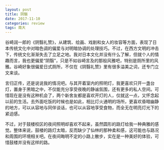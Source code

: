 ```yaml
---
layout: post
title: 阴翳
date: 2017-11-10
categories: review
tags: 南大
---
```


谷崎润一郎的《阴翳礼赞》，从建筑、绘画、戏剧和女人的妆容等方面，表现了日本传统文化中对暗色调的偏爱与对明暗协调的处理技巧。不过，在西方文明的冲击下，传统文化渐渐失去了立足之地。我对日本文化并没有什么了解，但就个人的情趣而言，我也更偏爱“阴翳”，只是不如谷崎言及的那般风雅吧，特别是厕所里的风雅。谷崎好象很偏爱日式厕所，不仅在《阴翳礼赞》里有很多溢美之词，还专门立文来谈。

言归正传，还是说说我的情况吧。与其开着室内的照明灯，我更喜欢只开一盏台灯，置身于黑暗之中，不仅能充分享受夜晚的静谧氛围，还有更多的私人空间。可惜现在是没有这种机会了，两个新舍友都是喜欢开灯的人，仅就这一点，又怀念起以前的生活。去外面吃饭的时候也是如此，相比灯火通明的场所，更喜欢昏暗幽静的地方，可以从容地与同伴谈话，也可以从容地享受食物，而全无在明亮灯光下的紧迫感。

不过，对于鼓楼校区的夜间照明却喜欢不起来，虽然圆形的路灯给我一种典雅的感觉。整体来说，鼓楼的路灯太暗，反而缺少了仙林的那种柔和感，这可能也与路况和周围的环境相关吧。在夜间晦明不定的小路上散步，实在是一种美好的体验，可惜鼓楼并没有这样的路。